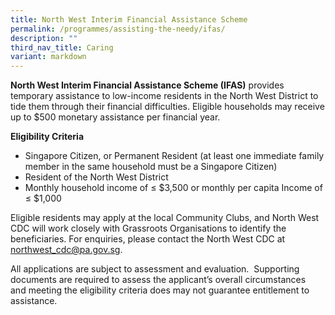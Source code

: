 ```yaml
---
title: North West Interim Financial Assistance Scheme
permalink: /programmes/assisting-the-needy/ifas/
description: ""
third_nav_title: Caring
variant: markdown
---
```

**North West Interim Financial Assistance Scheme (IFAS)**  provides temporary assistance to low-income residents in the North West District to tide them through their financial difficulties. Eligible households may receive up to $500 monetary assistance per financial year.
  
**Eligibility Criteria**  

*   Singapore Citizen, or Permanent Resident (at least one immediate family member in the same household must be a Singapore Citizen)
*   Resident of the North West District 
*   Monthly household income of ≤ $3,500 or monthly per capita Income of ≤ $1,000

   Eligible residents may apply at the local Community Clubs, and North West CDC will work closely with Grassroots Organisations to identify the beneficiaries. For enquiries, please contact the North West CDC at [northwest\_cdc@pa.gov.sg](mailto:northwest_cdc@pa.gov.sg).
	 
	         
All applications are subject to assessment and evaluation.  Supporting documents are required to assess the applicant’s overall circumstances and meeting the eligibility criteria does may not guarantee entitlement to assistance.